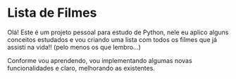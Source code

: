 # Lista de Filmes

Olá! Este é um projeto pessoal para estudo de Python, nele eu aplico alguns conceitos estudados e vou criando uma lista com todos os filmes que já assisti na vida!! (pelo menos os que lembro...)

Conforme vou aprendendo, vou implementando algumas novas funcionalidades e claro, melhorando as existentes. 
